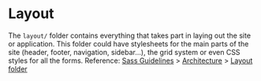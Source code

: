 # Layout
The `layout/` folder contains everything that takes part in laying out the site or application. This folder could have stylesheets for the main parts of the site (header, footer, navigation, sidebar…), the grid system or even CSS styles for all the forms.
Reference: [Sass Guidelines](https://sass-guidelin.es/) > [Architecture](https://sass-guidelin.es/#architecture) > [Layout folder](https://sass-guidelin.es/#layout-folder)